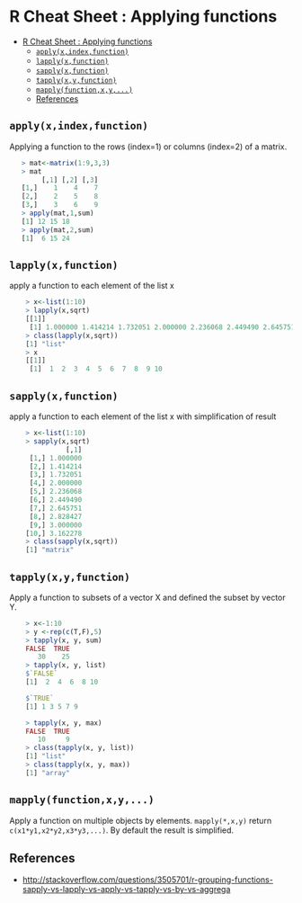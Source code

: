# R Cheat Sheet : Applying functions
<!-- TOC depthFrom:1 depthTo:6 withLinks:1 updateOnSave:1 orderedList:0 -->

- [R Cheat Sheet : Applying functions](#r-cheat-sheet-applying-functions)
	- [`apply(x,index,function)`](#applyxindexfunction)
	- [`lapply(x,function)`](#lapplyxfunction)
	- [`sapply(x,function)`](#sapplyxfunction)
	- [`tapply(x,y,function)`](#tapplyxyfunction)
	- [`mapply(function,x,y,...)`](#mapplyfunctionxy)
	- [References](#references)

<!-- /TOC -->
## `apply(x,index,function)`
Applying a function to the rows (index=1) or columns (index=2) of a matrix.
```r
   > mat<-matrix(1:9,3,3)
   > mat
        [,1] [,2] [,3]
   [1,]    1    4    7
   [2,]    2    5    8
   [3,]    3    6    9
   > apply(mat,1,sum)
   [1] 12 15 18
   > apply(mat,2,sum)
   [1]  6 15 24
```
##  `lapply(x,function)`
apply a function to each element of the list x
```r
    > x<-list(1:10)
    > lapply(x,sqrt)
    [[1]]
     [1] 1.000000 1.414214 1.732051 2.000000 2.236068 2.449490 2.645751 2.828427 3.000000 3.162278
    > class(lapply(x,sqrt))
    [1] "list"
    > x
    [[1]]
     [1]  1  2  3  4  5  6  7  8  9 10
```

##  `sapply(x,function)`
apply a function to each element of the list x with simplification of result
```r
    > x<-list(1:10)
    > sapply(x,sqrt)
              [,1]
     [1,] 1.000000
     [2,] 1.414214
     [3,] 1.732051
     [4,] 2.000000
     [5,] 2.236068
     [6,] 2.449490
     [7,] 2.645751
     [8,] 2.828427
     [9,] 3.000000
    [10,] 3.162278
    > class(sapply(x,sqrt))
    [1] "matrix"
```

##  `tapply(x,y,function)`
Apply a function to subsets of a vector X and defined the subset by vector Y.
```r
    > x<-1:10
    > y <-rep(c(T,F),5)
    > tapply(x, y, sum)
    FALSE  TRUE
       30    25
    > tapply(x, y, list)
    $`FALSE`
    [1]  2  4  6  8 10

    $`TRUE`
    [1] 1 3 5 7 9

    > tapply(x, y, max)
    FALSE  TRUE
       10     9
    > class(tapply(x, y, list))
    [1] "list"
    > class(tapply(x, y, max))
    [1] "array"
```

## `mapply(function,x,y,...)`
Apply a function on multiple objects by elements. `mapply(*,x,y)` return `c(x1*y1,x2*y2,x3*y3,...)`. By default the result is simplified.

## References
* http://stackoverflow.com/questions/3505701/r-grouping-functions-sapply-vs-lapply-vs-apply-vs-tapply-vs-by-vs-aggrega
